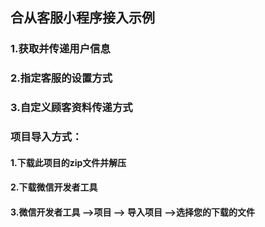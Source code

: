 ## 合从客服小程序接入示例
### 1.获取并传递用户信息
### 2.指定客服的设置方式
### 3.自定义顾客资料传递方式

### 项目导入方式： 
#### 1.下载此项目的zip文件并解压
#### 2.下载微信开发者工具
#### 3.微信开发者工具 -->项目 --> 导入项目 -->选择您的下载的文件
